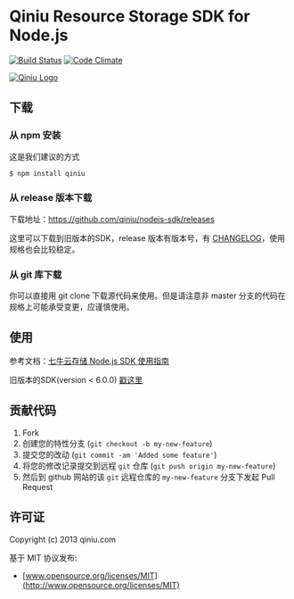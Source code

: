 # Qiniu Resource Storage SDK for Node.js

[![Build Status](https://travis-ci.org/qiniu/nodejs-sdk.png?branch=master)](https://travis-ci.org/qiniu/nodejs-sdk)
[![Code Climate](https://codeclimate.com/github/qiniu/nodejs-sdk.png)](https://codeclimate.com/github/qiniu/nodejs-sdk)

[![Qiniu Logo](http://qiniutek.com/images/logo-2.png)](http://qiniu.com/)

## 下载

### 从 npm 安装

这是我们建议的方式

```bash
$ npm install qiniu
```

### 从 release 版本下载

下载地址：https://github.com/qiniu/nodejs-sdk/releases

这里可以下载到旧版本的SDK，release 版本有版本号，有 [CHANGELOG](https://github.com/qiniu/nodejs-sdk/blob/develop/CHANGELOG.md)，使用规格也会比较稳定。

### 从 git 库下载

你可以直接用 git clone 下载源代码来使用。但是请注意非 master 分支的代码在规格上可能承受变更，应谨慎使用。

## 使用

参考文档：[七牛云存储 Node.js SDK 使用指南](https://github.com/qiniu/nodejs-sdk/tree/develop/docs)

旧版本的SDK(version < 6.0.0) [戳这里](http://docs.qiniutek.com/v3/sdk/nodejs/)

## 贡献代码

1. Fork
2. 创建您的特性分支 (`git checkout -b my-new-feature`)
3. 提交您的改动 (`git commit -am 'Added some feature'`)
4. 将您的修改记录提交到远程 `git` 仓库 (`git push origin my-new-feature`)
5. 然后到 github 网站的该 `git` 远程仓库的 `my-new-feature` 分支下发起 Pull Request

## 许可证

Copyright (c) 2013 qiniu.com

基于 MIT 协议发布:

* [www.opensource.org/licenses/MIT](http://www.opensource.org/licenses/MIT)
